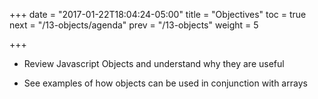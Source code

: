 +++
date = "2017-01-22T18:04:24-05:00"
title = "Objectives"
toc = true
next = "/13-objects/agenda"
prev = "/13-objects"
weight = 5

+++

- Review Javascript Objects and understand why they are useful

- See examples of how objects can be used in conjunction with arrays

